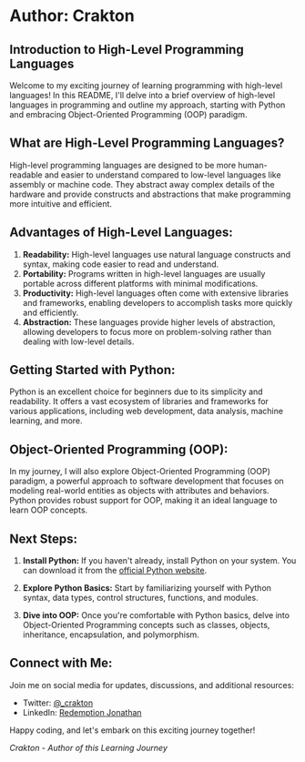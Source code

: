 # Author: Crakton

## Introduction to High-Level Programming Languages

Welcome to my exciting journey of learning programming with high-level languages! In this README, I'll delve into a brief overview of high-level languages in programming and outline my approach, starting with Python and embracing Object-Oriented Programming (OOP) paradigm.

## What are High-Level Programming Languages?

High-level programming languages are designed to be more human-readable and easier to understand compared to low-level languages like assembly or machine code. They abstract away complex details of the hardware and provide constructs and abstractions that make programming more intuitive and efficient.

## Advantages of High-Level Languages:

1. **Readability:** High-level languages use natural language constructs and syntax, making code easier to read and understand.
2. **Portability:** Programs written in high-level languages are usually portable across different platforms with minimal modifications.
3. **Productivity:** High-level languages often come with extensive libraries and frameworks, enabling developers to accomplish tasks more quickly and efficiently.
4. **Abstraction:** These languages provide higher levels of abstraction, allowing developers to focus more on problem-solving rather than dealing with low-level details.

## Getting Started with Python:

Python is an excellent choice for beginners due to its simplicity and readability. It offers a vast ecosystem of libraries and frameworks for various applications, including web development, data analysis, machine learning, and more.

## Object-Oriented Programming (OOP):

In my journey, I will also explore Object-Oriented Programming (OOP) paradigm, a powerful approach to software development that focuses on modeling real-world entities as objects with attributes and behaviors. Python provides robust support for OOP, making it an ideal language to learn OOP concepts.

## Next Steps:

1. **Install Python:** If you haven't already, install Python on your system. You can download it from the [official Python website](https://www.python.org/).

2. **Explore Python Basics:** Start by familiarizing yourself with Python syntax, data types, control structures, functions, and modules.

3. **Dive into OOP:** Once you're comfortable with Python basics, delve into Object-Oriented Programming concepts such as classes, objects, inheritance, encapsulation, and polymorphism.

## Connect with Me:

Join me on social media for updates, discussions, and additional resources:
- Twitter: [@_crakton](https://twitter.com/_crakton)
- LinkedIn: [Redemption Jonathan](https://www.linkedin.com/in/redemption)

Happy coding, and let's embark on this exciting journey together!

*Crakton - Author of this Learning Journey*

